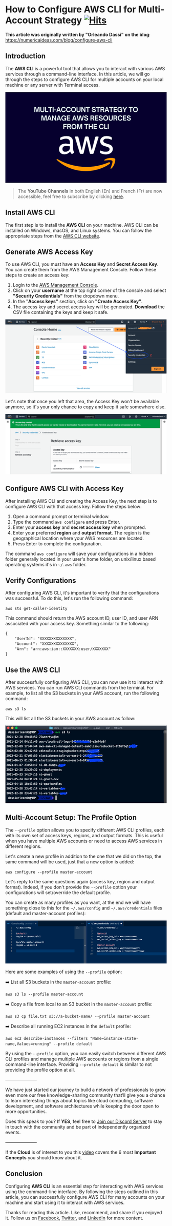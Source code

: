 # How to Configure AWS CLI for Multi-Account Strategy&nbsp;[![Hits](https://hits.seeyoufarm.com/api/count/incr/badge.svg?url=https%3A%2F%2Fgithub.com%2Fnumerica-ideas%2Fcommunity%2Ftree%2Fmaster%2Faws%2Fconfigure-aws-cli-multi-account-strategy&count_bg=%2379C83D&title_bg=%23555555&icon=&icon_color=%23E7E7E7&title=hits&edge_flat=false)](https://numericaideas.com/blog/configure-aws-cli)

**This article was originally written by "Orleando Dassi" on the blog**: https://numericaideas.com/blog/configure-aws-cli

## Introduction
The **AWS CLI** is a powerful tool that allows you to interact with various AWS services through a command-line interface. In this article, we will go through the steps to configure AWS CLI for multiple accounts on your local machine or any server with Terminal access.

[![FeaturedImage](./images/how-to-configure-aws-cli-for-multi-account-strategy.png)](https://numericaideas.com/blog/configure-aws-cli)

> The **YouTube Channels** in both English (En) and French (Fr) are now accessible, feel free to subscribe by clicking [here](https://www.youtube.com/@numericaideas/channels?sub_confirmation=1).

## Install AWS CLI
The first step is to install the **AWS CLI** on your machine. AWS CLI can be installed on Windows, macOS, and Linux systems. You can follow the appropriate steps from the [AWS CLI website](https://docs.aws.amazon.com/cli/latest/userguide/getting-started-install.html).

## Generate AWS Access Key
To use AWS CLI, you must have an **Access Key** and **Secret Access Key**. You can create them from the AWS Management Console. Follow these steps to create an access key:
1. Login to the [AWS Management Console](https://aws.amazon.com).
2. Click on your **username** at the top right corner of the console and select **"Security Credentials"** from the dropdown menu.
3. In the **"Access keys"** section, click on **"Create Access Key"**.
4. The access key and secret access key will be generated. **Download** the CSV file containing the keys and keep it safe.

[![AWSConsoleCreateAccessKey](./images/ni-aws-cli-create-access-keys.png)](https://numericaideas.com/blog/configure-aws-cli)

Let's note that once you left that area, the Access Key won't be available anymore, so it's your only chance to copy and keep it safe somewhere else.

[![CreatedAccessKeyWarning](./images/ni-aws-cli-access-keys-created.png)](https://numericaideas.com/blog/configure-aws-cli)

## Configure AWS CLI with Access Key
After installing AWS CLI and creating the Access Key, the next step is to configure AWS CLI with that access key. Follow the steps below:
1. Open a command prompt or terminal window.
2. Type the command `aws configure` and press Enter.
3. Enter your **access key** and **secret access key** when prompted.
4. Enter your preferred **region** and **output format**. The region is the geographical location where your AWS resources are located.
5. Press Enter to complete the configuration.

The command `aws configure` will save your configurations in a hidden folder generally located in your user's home folder, on unix/linux based operating systems it's in `~/.aws` folder.

## Verify Configurations
After configuring AWS CLI, it's important to verify that the configurations was successful. To do this, let's run the following command:

`aws sts get-caller-identity`

This command should return the AWS account ID, user ID, and user ARN associated with your access key. Something similar to the following:

```
{
    "UserId": "XXXXXXXXXXXXXX",
    "Account": "XXXXXXXXXXXXXX",
    "Arn": "arn:aws:iam::XXXXXXX:user/XXXXXXX"
}
```

## Use the AWS CLI
After successfully configuring AWS CLI, you can now use it to interact with AWS services. You can run AWS CLI commands from the terminal. For example, to list all the S3 buckets in your AWS account, run the following command:

`aws s3 ls`

This will list all the S3 buckets in your AWS account as follow:

[![AWSCLITestS3](./images/ni-aws-cli-test-s3.png)](https://numericaideas.com/blog/configure-aws-cli)

## Multi-Account Setup: The Profile Option
The `--profile` option allows you to specify different AWS CLI profiles, each with its own set of access keys, regions, and output formats. This is useful when you have multiple AWS accounts or need to access AWS services in different regions.

Let's create a new profile in addition to the one that we did on the top, the same command will be used, just that a new option is added:

`aws configure --profile master-account`

Let's reply to the same questions again (access key, region and output format). Indeed, if you don't provide the `--profile` option your configurations will set/override the default profile.

You can create as many profiles as you want, at the end we will have something close to this for the `~/.aws/config` and `~/.aws/credentials` files (default and master-account profiles):

[![AWSCLIMultipleProfiles](./images/ni-aws-cli-multiple-profiles.png)](https://numericaideas.com/blog/configure-aws-cli)

Here are some examples of using the `--profile` option:

➡️ List all S3 buckets in the `master-account` profile:

`aws s3 ls --profile master-account`

➡️ Copy a file from local to an S3 bucket in the `master-account` profile:

`aws s3 cp file.txt s3://a-bucket-name/ --profile master-account`

➡️ Describe all running EC2 instances in the `default` profile:

`aws ec2 describe-instances --filters "Name=instance-state-name,Values=running" --profile default`

By using the `--profile` option, you can easily switch between different AWS CLI profiles and manage multiple AWS accounts or regions from a single command-line interface. Providing  `--profile default` is similar to not providing the profile option at all.

———————

We have just started our journey to build a network of professionals to grow even more our free knowledge-sharing community that’ll give you a chance to learn interesting things about topics like cloud computing, software development, and software architectures while keeping the door open to more opportunities.

Does this speak to you? If **YES**, feel free to [Join our Discord Server](https://discord.numericaideas.com) to stay in touch with the community and be part of independently organized events.

———————

If the **Cloud** is of interest to you this [video](https://youtu.be/0II0ikOZEYE) covers the 6 most **Important Concepts** you should know about it.

## Conclusion
Configuring **AWS CLI** is an essential step for interacting with AWS services using the command-line interface. By following the steps outlined in this article, you can successfully configure AWS CLI for many accounts on your machine and start using it to interact with AWS services.

Thanks for reading this article. Like, recommend, and share if you enjoyed it. Follow us on [Facebook](https://www.facebook.com/numericaideas), [Twitter](https://twitter.com/numericaideas), and [LinkedIn](https://www.linkedin.com/company/numericaideas) for more content.

